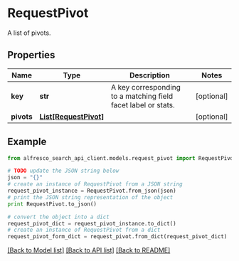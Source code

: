 # RequestPivot

A list of pivots.

## Properties
Name | Type | Description | Notes
------------ | ------------- | ------------- | -------------
**key** | **str** | A key corresponding to a matching field facet label or stats. | [optional] 
**pivots** | [**List[RequestPivot]**](RequestPivot.md) |  | [optional] 

## Example

```python
from alfresco_search_api_client.models.request_pivot import RequestPivot

# TODO update the JSON string below
json = "{}"
# create an instance of RequestPivot from a JSON string
request_pivot_instance = RequestPivot.from_json(json)
# print the JSON string representation of the object
print RequestPivot.to_json()

# convert the object into a dict
request_pivot_dict = request_pivot_instance.to_dict()
# create an instance of RequestPivot from a dict
request_pivot_form_dict = request_pivot.from_dict(request_pivot_dict)
```
[[Back to Model list]](../README.md#documentation-for-models) [[Back to API list]](../README.md#documentation-for-api-endpoints) [[Back to README]](../README.md)


